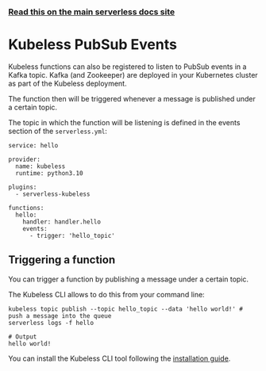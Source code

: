 <!--
title: Serverless Framework - Kubeless Events - PubSub
menuText: PubSub
menuOrder: 2
description:  PubSub Events in Kubeless
layout: Doc
-->

<!-- DOCS-SITE-LINK:START automatically generated  -->

### [Read this on the main serverless docs site](https://www.serverless.com/framework/docs/providers/kubeless/events/pubsub)

<!-- DOCS-SITE-LINK:END -->

# Kubeless PubSub Events

Kubeless functions can also be registered to listen to PubSub events in a Kafka topic. Kafka (and Zookeeper) are deployed in your Kubernetes cluster as part of the Kubeless deployment.

The function then will be triggered whenever a message is published under a certain topic.

The topic in which the function will be listening is defined in the events section of the `serverless.yml`:

```
service: hello

provider:
  name: kubeless
  runtime: python3.10

plugins:
  - serverless-kubeless

functions:
  hello:
    handler: handler.hello
    events:
      - trigger: 'hello_topic'
```

## Triggering a function

You can trigger a function by publishing a message under a certain topic.

The Kubeless CLI allows to do this from your command line:

```
kubeless topic publish --topic hello_topic --data 'hello world!' # push a message into the queue
serverless logs -f hello

# Output
hello world!
```

You can install the Kubeless CLI tool following the [installation guide](../guide/installation.md).

